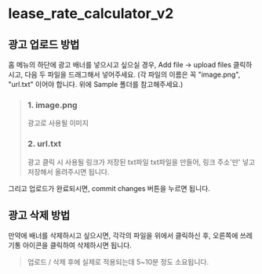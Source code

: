 # lease_rate_calculator_v2

## 광고 업로드 방법
홈 메뉴의 하단에 광고 배너를 넣으시고 싶으실 경우, 
Add file -> upload files 클릭하시고, 다음 두 파일을 드래그해서 넣어주세요. (각 파일의 이름은 꼭 "image.png", "url.txt" 이어야 합니다. 위에 Sample 폴더를 참고해주세요.)

> ### 1. image.png
> 광고로 사용될 이미지
> ### 2. url.txt
> 광고 클릭 시 사용될 링크가 저장된 txt파일
> txt파일을 만들어, 링크 주소'만' 넣고 저장해서 올려주시면 됩니다.


그리고 업로드가 완료되시면, commit changes 버튼을 누르면 됩니다.

## 광고 삭제 방법
만약에 배너를 삭제하시고 싶으시면, 각각의 파일을 위에서 클릭하신 후, 오른쪽에 쓰레기통 아이콘을 클릭하여 삭제하시면 됩니다.


> 업로드 / 삭제 후에 실제로 적용되는데 5~10분 정도 소요됩니다.

